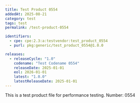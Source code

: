 ```yaml
---
title: Test Product 0554
addedAt: 2025-08-21
category: test
tags: test
permalink: /test-product-0554

identifiers:
  - cpe: cpe:2.3:a:testvendor:test_product_0554
  - purl: pkg:generic/test_product_0554@1.0.0

releases:
  - releaseCycle: "1.0"
    codename: "Test Codename 0554"
    releaseDate: 2025-01-01
    eol: 2026-01-01
    latest: "1.0.0"
    latestReleaseDate: 2025-01-01
---
```


This is a test product file for performance testing. Number: 0554
